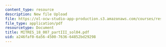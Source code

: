 ```yaml
---
content_type: resource
description: New file Upload
file: https://ol-ocw-studio-app-production.s3.amazonaws.com/courses/res-18-007-calculus-revisited-multivariable-calculus-fall-2011/a246faf06a564500763664852bd29298_MITRES_18_007_partIII_sol04.pdf
file_type: application/pdf
resourcetype: Document
title: MITRES_18_007_partIII_sol04.pdf
uid: a246faf0-6a56-4500-7636-64852bd29298
---
```

